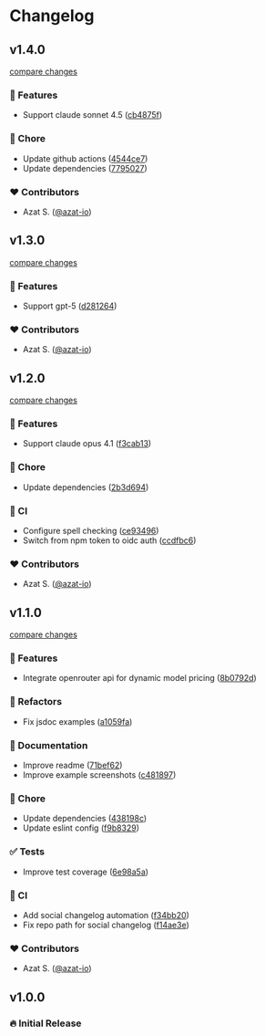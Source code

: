 # Changelog

## v1.4.0

[compare changes](https://github.com/azat-io/token-limit/compare/v1.3.0...v1.4.0)

### 🚀 Features

- Support claude sonnet 4.5 ([cb4875f](https://github.com/azat-io/token-limit/commit/cb4875f))

### 🏡 Chore

- Update github actions ([4544ce7](https://github.com/azat-io/token-limit/commit/4544ce7))
- Update dependencies ([7795027](https://github.com/azat-io/token-limit/commit/7795027))

### ❤️ Contributors

- Azat S. ([@azat-io](https://github.com/azat-io))

## v1.3.0

[compare changes](https://github.com/azat-io/token-limit/compare/v1.2.0...v1.3.0)

### 🚀 Features

- Support gpt-5 ([d281264](https://github.com/azat-io/token-limit/commit/d281264))

### ❤️ Contributors

- Azat S. ([@azat-io](https://github.com/azat-io))

## v1.2.0

[compare changes](https://github.com/azat-io/token-limit/compare/v1.1.0...v1.2.0)

### 🚀 Features

- Support claude opus 4.1 ([f3cab13](https://github.com/azat-io/token-limit/commit/f3cab13))

### 🏡 Chore

- Update dependencies ([2b3d694](https://github.com/azat-io/token-limit/commit/2b3d694))

### 🤖 CI

- Configure spell checking ([ce93496](https://github.com/azat-io/token-limit/commit/ce93496))
- Switch from npm token to oidc auth ([ccdfbc6](https://github.com/azat-io/token-limit/commit/ccdfbc6))

### ❤️ Contributors

- Azat S. ([@azat-io](https://github.com/azat-io))

## v1.1.0

[compare changes](https://github.com/azat-io/token-limit/compare/v1.0.0...v1.1.0)

### 🚀 Features

- Integrate openrouter api for dynamic model pricing ([8b0792d](https://github.com/azat-io/token-limit/commit/8b0792d))

### 💅 Refactors

- Fix jsdoc examples ([a1059fa](https://github.com/azat-io/token-limit/commit/a1059fa))

### 📖 Documentation

- Improve readme ([71bef62](https://github.com/azat-io/token-limit/commit/71bef62))
- Improve example screenshots ([c481897](https://github.com/azat-io/token-limit/commit/c481897))

### 🏡 Chore

- Update dependencies ([438198c](https://github.com/azat-io/token-limit/commit/438198c))
- Update eslint config ([f9b8329](https://github.com/azat-io/token-limit/commit/f9b8329))

### ✅ Tests

- Improve test coverage ([6e98a5a](https://github.com/azat-io/token-limit/commit/6e98a5a))

### 🤖 CI

- Add social changelog automation ([f34bb20](https://github.com/azat-io/token-limit/commit/f34bb20))
- Fix repo path for social changelog ([f14ae3e](https://github.com/azat-io/token-limit/commit/f14ae3e))

### ❤️ Contributors

- Azat S. ([@azat-io](https://github.com/azat-io))

## v1.0.0

### 🔥️️ Initial Release
